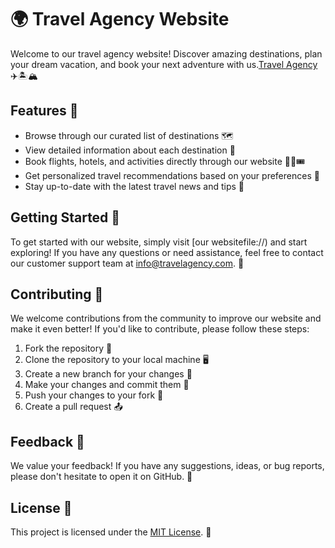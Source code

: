 # 🌍 Travel Agency Website

Welcome to our travel agency website! Discover amazing destinations, plan your dream vacation, and book your next adventure with us.[Travel Agency](C:/Users/21620/Desktop/image.png) ✈️🏝️🏔️

## Features 🎉

- Browse through our curated list of destinations 🗺️
- View detailed information about each destination 📝
- Book flights, hotels, and activities directly through our website 🛫🏨🎟️
- Get personalized travel recommendations based on your preferences 🧳
- Stay up-to-date with the latest travel news and tips 📰

## Getting Started 🚀

To get started with our website, simply visit [our websitefile://) and start exploring! If you have any questions or need assistance, feel free to contact our customer support team at [info@travelagency.com](mailto:info@travelagency.com). 📧

## Contributing 🤝

We welcome contributions from the community to improve our website and make it even better! If you'd like to contribute, please follow these steps:

1. Fork the repository 🍴
2. Clone the repository to your local machine 🖥️
3. Create a new branch for your changes 🌿
4. Make your changes and commit them 📝
5. Push your changes to your fork 🔀
6. Create a pull request 📤

## Feedback 📣

We value your feedback! If you have any suggestions, ideas, or bug reports, please don't hesitate to open it  on GitHub. 🐛

## License 📄

This project is licensed under the [MIT License](LICENSE). 📜
